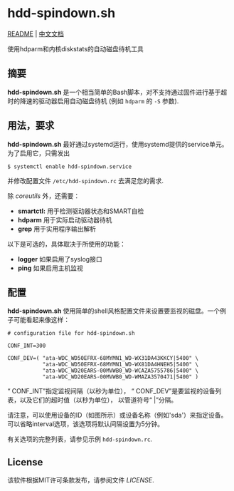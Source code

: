 # hdd-spindown.sh

[README](README.md) | [中文文档](README_zh.md)

使用hdparm和内核diskstats的自动磁盘待机工具

## 摘要

**hdd-spindown.sh** 是一个相当简单的Bash脚本，对不支持通过固件进行基于超时的降速的驱动器启用自动磁盘待机
(例如 `hdparm` 的 `-S` 参数).


## 用法，要求

**hdd-spindown.sh** 最好通过systemd运行，使用systemd提供的service单元。
为了启用它，只需发出

    $ systemctl enable hdd-spindown.service

并修改配置文件 `/etc/hdd-spindown.rc` 去满足您的需求.

除 *coreutils* 外，还需要：
 * **smartctl:** 用于检测驱动器状态和SMART自检
 * **hdparm** 用于实际启动驱动器待机
 * **grep** 用于实用程序输出解析

以下是可选的，具体取决于所使用的功能：
 * **logger** 如果启用了syslog接口
 * **ping** 如果启用主机监视


## 配置

**hdd-spindown.sh** 使用简单的shell风格配置文件来设置要监视的磁盘。一个例子可能看起来像这样：

    # configuration file for hdd-spindown.sh
    
    CONF_INT=300
    
    CONF_DEV=( "ata-WDC_WD50EFRX-68MYMN1_WD-WX31DA43KKCY|5400" \
               "ata-WDC_WD50EFRX-68MYMN1_WD-WX81DA4HNEH5|5400" \
               "ata-WDC_WD20EARS-00MVWB0_WD-WCAZA5755786|5400" \
               "ata-WDC_WD20EARS-00MVWB0_WD-WMAZA3570471|5400" )
  
“ CONF_INT”指定监视间隔（以秒为单位），
“ CONF_DEV”是要监视的设备列表，以及它们的超时值（以秒为单位），
以管道符号“ |”分隔。

请注意，可以使用设备的ID（如图所示）或设备名称（例如'sda'）来指定设备。 
可以省略interval选项，该选项将默认间隔设置为5分钟。

有关选项的完整列表，请参见示例 `hdd-spindown.rc`.


## License

该软件根据MIT许可条款发布，请参阅文件
*LICENSE*.
